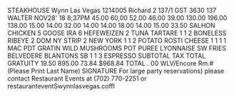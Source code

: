 STEAKHOUSE Wynn Las Vegas 1214005 Richard 2 137/1 GST 3630 137 WALTER NOV28' 18 8;37PM 45.00 60,00 52.00 46.00 39.00 130.00 196.00 138.00 15.00 14.00 32.00 14.00 14.00 18.00 14.00 15.00 33.50 SALHON CHICKEN 5 GOOSE IRA 6 HEFEWEIZEN 2 TUNA TARTARE 1 1 2 BONELESS RIBEYE 2 DOM NY STRIP 2 NEW YORK 1 1 2 POTATO ROSTI CHEESE 1 1 1 1 MAC PDT GRATIN WILD MUSHROOMS POT PUREE LYONNAISE SW FRIES BELVEDERE BLANTONS SB 1 1 3 ESPRESSO SUBTOTAL TAX TOTAL GRATUITY 19.50 895.00 73.84 $968.84 TOTAL . 00 WLV/Encore Rm.# (Please Print Last Name) SIGNATURE For large party reservations) please contact Restaurant Events at (702) 770-2251 or restauranteventSwynnlasvegas.coffl